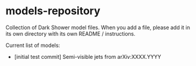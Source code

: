 # models-repository
Collection of Dark Shower model files. When you add a file, please add it in its own directory with its own README / instructions. 

Current list of models:

   * [initial test commit] Semi-visible jets from arXiv:XXXX.YYYY
